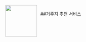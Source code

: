 <img src="https://github.com/user-attachments/assets/f521acdb-4507-4aee-8abd-ac88f80318bb" width="100" height="100" align='left'><br>   ##거주지 추천 서비스
